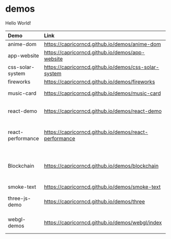 # demos

Hello World!

<!--LINKS_TABLE-->
Demo|Link|Description
:--|:--|:--
anime-dom|<a href="https://capricorncd.github.io/demos/anime-dom" target="_blank">https://capricorncd.github.io/demos/anime-dom</a>|webpack 5
app-website|<a href="https://capricorncd.github.io/demos/app-website" target="_blank">https://capricorncd.github.io/demos/app-website</a>|nuxt
css-solar-system|<a href="https://capricorncd.github.io/demos/css-solar-system" target="_blank">https://capricorncd.github.io/demos/css-solar-system</a>|CSS, vite
fireworks|<a href="https://capricorncd.github.io/demos/fireworks" target="_blank">https://capricorncd.github.io/demos/fireworks</a>|webpack 5
music-card|<a href="https://capricorncd.github.io/demos/music-card" target="_blank">https://capricorncd.github.io/demos/music-card</a>|vue 2.x.x, webpack 4
react-demo|<a href="https://capricorncd.github.io/demos/react-demo" target="_blank">https://capricorncd.github.io/demos/react-demo</a>|react 16.x.x, webpack 4
react-performance|<a href="https://capricorncd.github.io/demos/react-performance" target="_blank">https://capricorncd.github.io/demos/react-performance</a>|React18 Hooks Typescript Vite Demo
Blockchain|<a href="https://capricorncd.github.io/demos/blockchain" target="_blank">https://capricorncd.github.io/demos/blockchain</a>|React18 Hooks Typescript Vite & Ant Design
smoke-text|<a href="https://capricorncd.github.io/demos/smoke-text" target="_blank">https://capricorncd.github.io/demos/smoke-text</a>|webpack 5
three-js-demo|<a href="https://capricorncd.github.io/demos/three" target="_blank">https://capricorncd.github.io/demos/three</a>|three, react 16, webpack 4
webgl-demos|<a href="https://capricorncd.github.io/demos/webgl/index" target="_blank">https://capricorncd.github.io/demos/webgl/index</a>|pixi.js, react 17, webpack 5
<!--LINKS_TABLE-->
